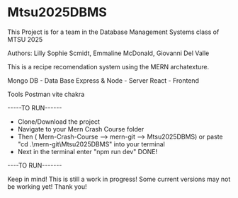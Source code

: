# Mtsu2025DBMS
This Project is for a team in the Database Management Systems class of MTSU 2025

Authors: Lilly Sophie Scmidt, Emmaline McDonald, Giovanni Del Valle

This is a recipe recomendation system using the MERN archatexture.

Mongo DB - Data Base 
Express & Node - Server
React - Frontend

Tools
Postman
vite
chakra

-----TO RUN------

- Clone/Download the project
- Navigate to your Mern Crash Course folder
- Then ( Mern-Crash-Course --> mern-git --> Mtsu2025DBMS) or paste "cd .\mern-git\Mtsu2025DBMS\" into your terminal
- Next in the terminal enter "npm run dev" 
DONE!

----TO RUN-------

Keep in mind! This is still a work in progress! Some current versions may not be working yet!
Thank you!
